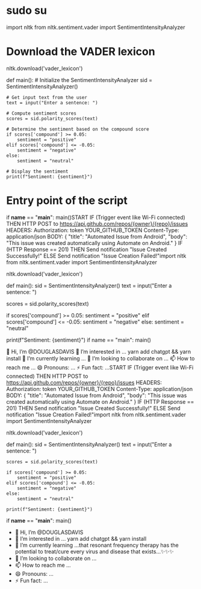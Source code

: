 # sudo su 
import nltk
from nltk.sentiment.vader import SentimentIntensityAnalyzer

# Download the VADER lexicon
nltk.download('vader_lexicon')

def main():
    # Initialize the SentimentIntensityAnalyzer
    sid = SentimentIntensityAnalyzer()

    # Get input text from the user
    text = input("Enter a sentence: ")

    # Compute sentiment scores
    scores = sid.polarity_scores(text)

    # Determine the sentiment based on the compound score
    if scores['compound'] >= 0.05:
        sentiment = "positive"
    elif scores['compound'] <= -0.05:
        sentiment = "negative"
    else:
        sentiment = "neutral"

    # Display the sentiment
    print(f"Sentiment: {sentiment}")

# Entry point of the script
if __name__ == "__main__":
    main()START IF (Trigger event like Wi-Fi connected) THEN HTTP POST to https://api.github.com/repos/{owner}/{repo}/issues HEADERS: Authorization: token YOUR_GITHUB_TOKEN Content-Type: application/json BODY: { "title": "Automated Issue from Android", "body": "This issue was created automatically using Automate on Android." } IF (HTTP Response == 201) THEN Send notification "Issue Created Successfully!" ELSE Send notification "Issue Creation Failed!"import nltk from nltk.sentiment.vader import SentimentIntensityAnalyzer

nltk.download('vader_lexicon')

def main(): sid = SentimentIntensityAnalyzer() text = input("Enter a sentence: ")

scores = sid.polarity_scores(text)

if scores['compound'] >= 0.05:
    sentiment = "positive"
elif scores['compound'] <= -0.05:
    sentiment = "negative"
else:
    sentiment = "neutral"

print(f"Sentiment: {sentiment}")
if name == "main": main()

👋 Hi, I’m @DOUGLASDAVIS
👀 I’m interested in ... yarn add chatgpt && yarn install
🌱 I’m currently learning ...
💞️ I’m looking to collaborate on ...
📫 How to reach me ...
😄 Pronouns: ...
⚡ Fun fact: ...START
IF (Trigger event like Wi-Fi connected)
  THEN
    HTTP POST to https://api.github.com/repos/{owner}/{repo}/issues
    HEADERS:
      Authorization: token YOUR_GITHUB_TOKEN
      Content-Type: application/json
    BODY:
    {
      "title": "Automated Issue from Android",
      "body": "This issue was created automatically using Automate on Android."
    }
  IF (HTTP Response == 201)
    THEN
      Send notification "Issue Created Successfully!"
    ELSE
      Send notification "Issue Creation Failed!"import nltk
from nltk.sentiment.vader import SentimentIntensityAnalyzer

nltk.download('vader_lexicon')

def main():
    sid = SentimentIntensityAnalyzer()
    text = input("Enter a sentence: ")

    scores = sid.polarity_scores(text)

    if scores['compound'] >= 0.05:
        sentiment = "positive"
    elif scores['compound'] <= -0.05:
        sentiment = "negative"
    else:
        sentiment = "neutral"

    print(f"Sentiment: {sentiment}")

if __name__ == "__main__":
    main()
- 👋 Hi, I’m @DOUGLASDAVIS
- 👀 I’m interested in ... yarn add chatgpt && yarn install
- 🌱 I’m currently learning ...that resonant frequency therapy has the potential to treat/cure every virus and disease that exists...✨✨✨
- 💞️ I’m looking to collaborate on ...
- 📫 How to reach me ...
- 😄 Pronouns: ...
- ⚡ Fun fact: ...

<!---
ELONISEVIL/ELONISEVIL is a ✨ special ✨ repository because its `README.md` (this file) appears on your GitHub profile.
You can click the Preview link to take a look at your changes.
--->
